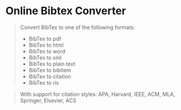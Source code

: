 # Online Bibtex Converter

> Convert BibTex to one of the following formats:
> * BibTex to pdf
> * BibTex to html
> * BibTex to word
> * BibTex to xml
> * BibTex to plain text
> * BibTex to bibitem
> * BibTex to citation
> * BibTex to ris 

> With support for citation styles: APA, Harvard, IEEE, ACM, MLA, Springer, Elsevier, ACS
